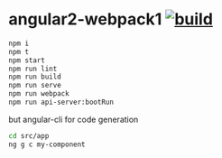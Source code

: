# angular2-webpack1 [![build](https://travis-ci.org/daggerok/angular2.svg?branch=webpack1)](https://travis-ci.org/daggerok/angular2)

```bash
npm i
npm t
npm start
npm run lint
npm run build
npm run serve
npm run webpack
npm run api-server:bootRun
```

but angular-cli for code generation

```bash
cd src/app
ng g c my-component
```
